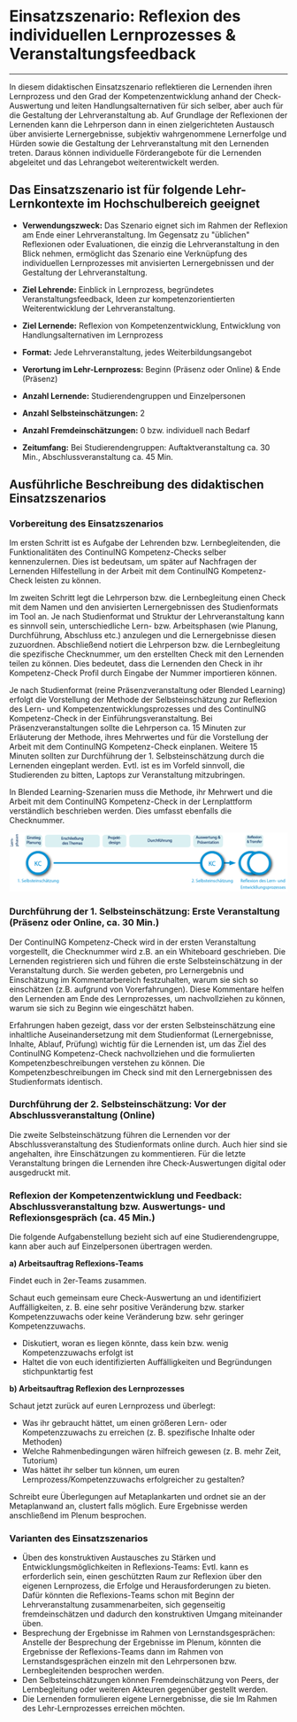 # Einsatzszenario: Reflexion des individuellen Lernprozesses & Veranstaltungsfeedback

- - -

In diesem didaktischen Einsatzszenario reflektieren die Lernenden ihren Lernprozess und den Grad der Kompetenzentwicklung anhand der Check-Auswertung und leiten Handlungsalternativen für sich selber, aber auch für die Gestaltung der Lehrveranstaltung ab. Auf Grundlage der Reflexionen der Lernenden kann die Lehrperson dann in einen zielgerichteten Austausch über anvisierte Lernergebnisse, subjektiv wahrgenommene Lernerfolge und Hürden sowie die Gestaltung der Lehrveranstaltung mit den Lernenden treten. Daraus können individuelle Förderangebote für die Lernenden abgeleitet und das Lehrangebot weiterentwickelt werden.

## Das Einsatzszenario ist für folgende Lehr-Lernkontexte im Hochschulbereich geeignet

* **Verwendungszweck:** Das Szenario eignet sich im Rahmen der Reflexion am Ende einer Lehrveranstaltung. Im Gegensatz zu "üblichen" Reflexionen oder Evaluationen, die einzig die Lehrveranstaltung in den Blick nehmen, ermöglicht das Szenario eine Verknüpfung des individuellen Lernprozesses mit anvisierten Lernergebnissen und der Gestaltung der Lehrveranstaltung. 

* **Ziel Lehrende:** Einblick in Lernprozess, begründetes Veranstaltungsfeedback, Ideen zur kompetenzorientierten Weiterentwicklung der Lehrveranstaltung.

* **Ziel Lernende:** Reflexion von Kompetenzentwicklung, Entwicklung von Handlungsalternativen im Lernprozess

* **Format:** Jede Lehrveranstaltung, jedes Weiterbildungsangebot

* **Verortung im Lehr-Lernprozess:** Beginn (Präsenz oder Online) & Ende (Präsenz)

* **Anzahl Lernende:** Studierendengruppen und Einzelpersonen

* **Anzahl Selbsteinschätzungen:** 2

* **Anzahl Fremdeinschätzungen:** 0 bzw. individuell nach Bedarf

* **Zeitumfang:** Bei Studierendengruppen: Auftaktveranstaltung ca. 30 Min., Abschlussveranstaltung ca. 45 Min.


## Ausführliche Beschreibung des didaktischen Einsatzszenarios

### Vorbereitung des Einsatzszenarios
Im ersten Schritt ist es Aufgabe der Lehrenden bzw. Lernbegleitenden, die Funktionalitäten des ContinuING Kompetenz-Checks selber kennenzulernen. Dies ist bedeutsam, um später auf Nachfragen der Lernenden Hilfestellung in der Arbeit mit dem ContinuING Kompetenz-Check leisten zu können.

Im zweiten Schritt legt die Lehrperson bzw. die Lernbegleitung einen Check mit dem Namen und den anvisierten Lernergebnissen des Studienformats im Tool an. Je nach Studienformat und Struktur der Lehrveranstaltung kann es sinnvoll sein, unterschiedliche Lern- bzw. Arbeitsphasen (wie Planung, Durchführung, Abschluss etc.) anzulegen und die Lernergebnisse diesen zuzuordnen. Abschließend notiert die Lehrperson bzw. die Lernbegleitung die spezifische Checknummer, um den erstellten Check mit den Lernenden teilen zu können. Dies bedeutet, dass die Lernenden den Check in ihr Kompetenz-Check Profil durch Eingabe der Nummer importieren können.

Je nach Studienformat (reine Präsenzveranstaltung oder Blended Learning) erfolgt die Vorstellung der Methode der Selbsteinschätzung zur Reflexion des Lern- und Kompetenzentwicklungsprozesses und des ContinuING Kompetenz-Check in der Einführungsveranstaltung. Bei Präsenzveranstaltungen sollte die Lehrperson ca. 15 Minuten zur Erläuterung der Methode, ihres Mehrwertes und für die Vorstellung der Arbeit mit dem ContinuING Kompetenz-Check einplanen. Weitere 15 Minuten sollten zur Durchführung der 1. Selbsteinschätzung durch die Lernenden eingeplant werden. Evtl. ist es im Vorfeld sinnvoll, die Studierenden zu bitten, Laptops zur Veranstaltung mitzubringen. 

In Blended Learning-Szenarien muss die Methode, ihr Mehrwert und die Arbeit mit dem ContinuING Kompetenz-Check in der Lernplattform verständlich beschrieben werden. Dies umfasst ebenfalls die Checknummer. 

![Prozess der Check-Durchführung](media/KC_Selbsteinschaetzung_prozess.png)

### Durchführung der 1. Selbsteinschätzung: Erste Veranstaltung (Präsenz oder Online, ca. 30 Min.)

Der ContinuING Kompetenz-Check wird in der ersten Veranstaltung vorgestellt, die Checknummer wird z.B. an ein Whiteboard geschrieben. Die Lernenden registrieren sich und führen die erste Selbsteinschätzung in der Veranstaltung durch. Sie werden gebeten, pro Lernergebnis und Einschätzung im Kommentarbereich festzuhalten, warum sie sich so einschätzen (z.B. aufgrund von Vorerfahrungen). Diese Kommentare helfen den Lernenden am Ende des Lernprozesses, um nachvollziehen zu können, warum sie sich zu Beginn wie eingeschätzt haben.

Erfahrungen haben gezeigt, dass vor der ersten Selbsteinschätzung eine inhaltliche Auseinandersetzung mit dem Studienformat (Lernergebnisse, Inhalte, Ablauf, Prüfung) wichtig für die Lernenden ist, um das Ziel des ContinuING Kompetenz-Check nachvollziehen und die formulierten Kompetenzbeschreibungen verstehen zu können. Die Kompetenzbeschreibungen im Check sind mit den Lernergebnissen des Studienformats identisch.

### Durchführung der 2. Selbsteinschätzung: Vor der Abschlussveranstaltung (Online)

Die zweite Selbsteinschätzung führen die Lernenden vor der Abschlussveranstaltung des Studienformats online durch. Auch hier sind sie angehalten, ihre Einschätzungen zu kommentieren. Für die letzte Veranstaltung bringen die Lernenden ihre Check-Auswertungen digital oder ausgedruckt mit.

### Reflexion der Kompetenzentwicklung und Feedback: Abschlussveranstaltung bzw. Auswertungs- und Reflexionsgespräch (ca. 45 Min.)

Die folgende Aufgabenstellung bezieht sich auf eine Studierendengruppe, kann aber auch auf Einzelpersonen übertragen werden.

**a) Arbeitsauftrag Reflexions-Teams**

Findet euch in 2er-Teams zusammen.

Schaut euch gemeinsam eure Check-Auswertung an und identifiziert Auffälligkeiten, z. B. eine sehr positive Veränderung bzw. starker Kompetenzzuwachs oder keine Veränderung bzw. sehr geringer Kompetenzzuwachs.
* Diskutiert, woran es liegen könnte, dass kein bzw. wenig Kompetenzzuwachs erfolgt ist
* Haltet die von euch identifizierten Auffälligkeiten und Begründungen stichpunktartig fest

**b) Arbeitsauftrag Reflexion des Lernprozesses**

Schaut jetzt zurück auf euren Lernprozess und überlegt:
* Was ihr gebraucht hättet, um einen größeren Lern- oder Kompetenzzuwachs zu erreichen (z. B. spezifische Inhalte oder Methoden)
* Welche Rahmenbedingungen wären hilfreich gewesen (z. B. mehr Zeit, Tutorium)
* Was hättet ihr selber tun können, um euren Lernprozess/Kompetenzzuwachs erfolgreicher zu gestalten? 

Schreibt eure Überlegungen auf Metaplankarten und ordnet sie an der Metaplanwand an, clustert falls möglich. Eure Ergebnisse werden anschließend im Plenum besprochen.

### Varianten des Einsatzszenarios

* Üben des konstruktiven Austausches zu Stärken und Entwicklungsmöglichkeiten in Reflexions-Teams: Evtl. kann es erforderlich sein, einen geschützten Raum zur Reflexion über den eigenen Lernprozess, die Erfolge und Herausforderungen zu bieten. Dafür könnten die Reflexions-Teams schon mit Beginn der Lehrveranstaltung zusammenarbeiten, sich gegenseitig fremdeinschätzen und dadurch den konstruktiven Umgang miteinander üben.
* Besprechung der Ergebnisse im Rahmen von Lernstandsgesprächen: Anstelle der Besprechung der Ergebnisse im Plenum, könnten die Ergebnisse der Reflexions-Teams dann im Rahmen von Lernstandsgesprächen einzeln mit den Lehrpersonen bzw. Lernbegleitenden besprochen werden.
* Den Selbsteinschätzungen können Fremdeinschätzung von Peers, der Lernbegleitung oder weiteren Akteuren gegenüber gestellt werden.
* Die Lernenden formulieren eigene Lernergebnisse, die sie Im Rahmen des Lehr-Lernprozesses erreichen möchten.
